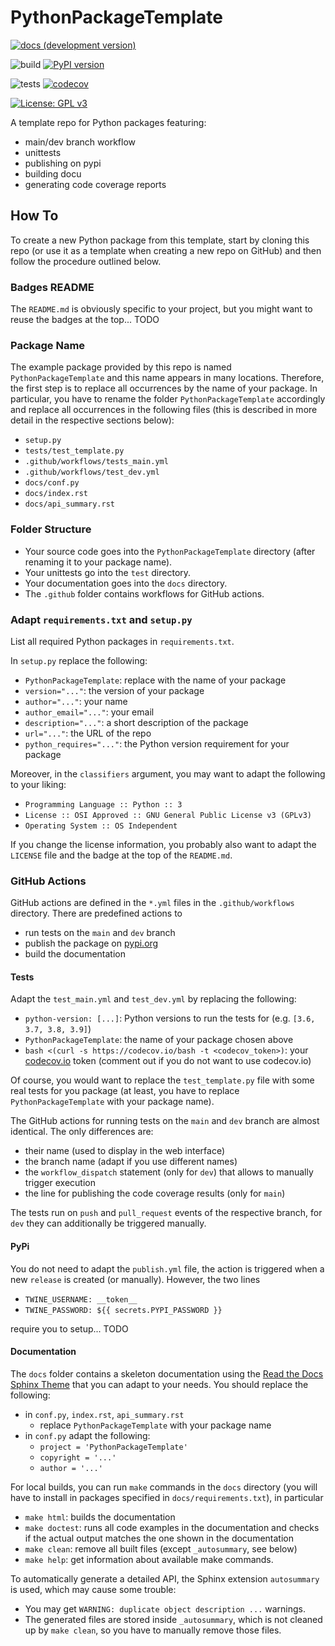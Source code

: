 # PythonPackageTemplate

[![docs (development version)](https://img.shields.io/badge/docs-dev-blue.svg)](https://github.com/robert-lieck/PythonPackageTemplate/)

![build](https://github.com/robert-lieck/PythonPackageTemplate/workflows/build/badge.svg)
[![PyPI version](https://badge.fury.io/py/PythonPackageTemplate.svg)](https://badge.fury.io/py/PythonPackageTemplate)

![tests](https://github.com/robert-lieck/PythonPackageTemplate/workflows/tests/badge.svg)
[![codecov](https://codecov.io/gh/robert-lieck/PythonPackageTemplate/branch/master/graph/badge.svg)](https://codecov.io/gh/robert-lieck/PythonPackageTemplate)

[![License: GPL v3](https://img.shields.io/badge/License-GPLv3-blue.svg)](https://www.gnu.org/licenses/gpl-3.0)


A template repo for Python packages featuring:
- main/dev branch workflow
- unittests
- publishing on pypi
- building docu
- generating code coverage reports

## How To

To create a new Python package from this template, start by cloning this repo (or use it as a template when creating a new repo on GitHub) and then follow the procedure outlined below.

### Badges README

The `README.md` is obviously specific to your project, but you might want to reuse the badges at the top... TODO

### Package Name

The example package provided by this repo is named `PythonPackageTemplate` and this name appears in many locations. Therefore, the first step is to replace all occurrences by the name of your package. In particular, you have to rename the folder `PythonPackageTemplate` accordingly and replace all occurrences in the following files (this is described in more detail in the respective sections below):
- `setup.py`
- `tests/test_template.py`
- `.github/workflows/tests_main.yml`
- `.github/workflows/test_dev.yml`
- `docs/conf.py`
- `docs/index.rst`
- `docs/api_summary.rst`

### Folder Structure

* Your source code goes into the `PythonPackageTemplate` directory (after renaming it to your package name).
* Your unittests go into the `test` directory.
* Your documentation goes into the `docs` directory.
* The `.github` folder contains workflows for GitHub actions.

### Adapt `requirements.txt` and `setup.py`

List all required Python packages in `requirements.txt`.

In `setup.py` replace the following:
- `PythonPackageTemplate`: replace with the name of your package
- `version="..."`: the version of your package
- `author="..."`: your name
- `author_email="..."`: your email
- `description="..."`: a short description of the package
- `url="..."`: the URL of the repo
- `python_requires="..."`: the Python version requirement for your package

Moreover, in the `classifiers` argument, you may want to adapt the following to your liking:
- `Programming Language :: Python :: 3`
- `License :: OSI Approved :: GNU General Public License v3 (GPLv3)`
- `Operating System :: OS Independent`

If you change the license information, you probably also want to adapt the `LICENSE` file and the badge at the top of the `README.md`.

### GitHub Actions

GitHub actions are defined in the `*.yml` files in the `.github/workflows` directory. There are predefined actions to
- run tests on the `main` and `dev` branch
- publish the package on [pypi.org](https://pypi.org/)
- build the documentation

#### Tests

Adapt the `test_main.yml` and `test_dev.yml` by replacing the following:
- `python-version: [...]`: Python versions to run the tests for (e.g. `[3.6, 3.7, 3.8, 3.9]`)
- `PythonPackageTemplate`: the name of your package chosen above
- `bash <(curl -s https://codecov.io/bash -t <codecov_token>)`: your [codecov.io](https://about.codecov.io/) token (comment out if you do not want to use codecov.io)

Of course, you would want to replace the `test_template.py` file with some real tests for you package (at least, you have to replace `PythonPackageTemplate` with your package name).

The GitHub actions for running tests on the `main` and `dev` branch are almost identical. The only differences are:
- their name (used to display in the web interface)
- the branch name (adapt if you use different names)
- the `workflow_dispatch` statement (only for `dev`) that allows to manually trigger execution
- the line for publishing the code coverage results (only for `main`)

The tests run on `push` and `pull_request` events of the respective branch, for `dev` they can additionally be triggered manually.

#### PyPi

You do not need to adapt the `publish.yml` file, the action is triggered when a new `release` is created (or manually). However, the two lines
- `TWINE_USERNAME: __token__`
- `TWINE_PASSWORD: ${{ secrets.PYPI_PASSWORD }}`

require you to setup... TODO

#### Documentation

The `docs` folder contains a skeleton documentation using the [Read the Docs Sphinx Theme](https://sphinx-rtd-theme.readthedocs.io/en/stable/) that you can adapt to your needs. You should replace the following:
- in `conf.py`, `index.rst`, `api_summary.rst`
  - replace `PythonPackageTemplate` with your package name
- in `conf.py` adapt the following:
  - `project = 'PythonPackageTemplate'`
  - `copyright = '...'`
  - `author = '...'`


For local builds, you can run `make` commands in the `docs` directory (you will have to install in packages specified in `docs/requirements.txt`), in particular
- `make html`: builds the documentation
- `make doctest`: runs all code examples in the documentation and checks if the actual output matches the one shown in the documentation
- `make clean`: remove all built files (except `_autosummary`, see below)
- `make help`: get information about available make commands.

To automatically generate a detailed API, the Sphinx extension `autosummary` is used, which may cause some trouble:
- You may get `WARNING: duplicate object description ...` warnings.
- The generated files are stored inside `_autosummary`, which is not cleaned up by `make clean`, so you have to manually remove those files.
